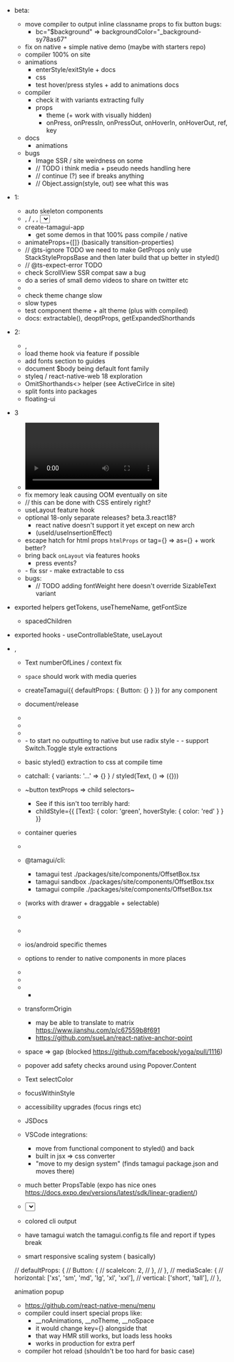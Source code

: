 - beta:
  - move compiler to output inline classname props to fix button bugs:
    - bc="$background" => backgroundColor="_background-sy78as67"
  - fix on native + simple native demo (maybe with starters repo)
  - compiler 100% on site
  - animations
    - enterStyle/exitStyle + docs
    - css
    - test hover/press styles + add to animations docs
  - compiler
    - check it with variants extracting fully
    - props
      - theme (+ work with visually hidden)
      - onPress, onPressIn, onPressOut, onHoverIn, onHoverOut, ref, key
  - docs
    - animations
  - bugs
    - Image SSR / site weirdness on some
    - // TODO i think media + pseudo needs handling here
    - // continue (?) see if breaks anything
    - // Object.assign(style, out) see what this was

- 1: 
  - auto skeleton components
  - <Avatar />, <Checkbox />/ <Switch />, <Label />, <Select />, <Tabs />
  - create-tamagui-app
      - get some demos in that 100% pass compile / native
  - animateProps={[]} (basically transition-properties)
  - // @ts-ignore TODO we need to make GetProps only use StackStylePropsBase and then later build that up better in styled()
  - // @ts-expect-error TODO
  - check ScrollView SSR compat saw a bug
  - do a series of small demo videos to share on twitter etc
  - <BlurView />
  - check theme change slow
  - slow types
  - test component theme + alt theme (plus with compiled)
  - docs: extractable(), deoptProps, getExpandedShorthands

- 2: 
  - <Toast />, <Card />
  - load theme hook via feature if possible
  - add fonts section to guides
  - document $body being default font family
  - styleq / react-native-web 18 exploration
  - OmitShorthands<> helper (see ActiveCirlce in site)
  - split fonts into packages
  - floating-ui

- 3
  - <Video />, <Spinner />
  - fix memory leak causing OOM eventually on site
  - // this can be done with CSS entirely right?
  - useLayout feature hook
  - optional 18-only separate releases? beta.3.react18?
    - react native doesn't support it yet except on new arch
    - (useId/useInsertionEffect)
  - escape hatch for html props `htmlProps` or tag={} => as={} + work better?
  - bring back `onLayout` via features hooks
    - press events?
  - <LinearGradient />
    - fix ssr
    - make extractable to css
  - bugs:
    - // TODO adding fontWeight here doesn't override SizableText variant


- exported helpers getTokens, useThemeName, getFontSize
  - spacedChildren
- exported hooks - useControllableState, useLayout
- <SizableFrame />, <EnsureFlexed />

  - Text numberOfLines / context fix
  - `space` should work with media queries
  - createTamagui({ defaultProps: { Button: {} } }) for any component
  - document/release <ThemeReverse />
  - <Tabs />
  - <Label />
  - <ListItem />
  - <Switch />
    - to start no outputting to native but use radix style
    - <Switch><Switch.Toogle /></Switch>
    - support Switch.Toggle style extractions

  - basic styled() extraction to css at compile time
  - catchall: { variants: '...' => {} } / styled(Text, () => ({}))
  - ~button textProps => child selectors~
    - See if this isn't too terribly hard:
    - childStyle={{
        [Text]: {
          color: 'green',
          hoverStyle: {
            color: 'red'
          }
        }
      }}

  - container queries
  - <Scale />
  - @tamagui/cli: 
    - tamagui test ./packages/site/components/OffsetBox.tsx
    - tamagui sandbox ./packages/site/components/OffsetBox.tsx
    - tamagui compile ./packages/site/components/OffsetBox.tsx

  
  - <List /> (works with drawer + draggable + selectable)
  - <Menu />
  - <MenuDrawer />

  - ios/android specific themes
  - options to render to native components in more places

  - <Group />
  - <Combobox />
  - <UL /> <LI /> <OL />

- transformOrigin
  - may be able to translate to matrix https://www.jianshu.com/p/c67559b8f691
  - https://github.com/sueLan/react-native-anchor-point
- space => gap (blocked https://github.com/facebook/yoga/pull/1116)
- popover add safety checks around using Popover.Content
- Text selectColor
- focusWithinStyle
- accessibility upgrades (focus rings etc)
- JSDocs
- VSCode integrations:
  - move from functional component to styled() and back
  - built in jsx => css converter
  - "move to my design system" (finds tamagui package.json and moves there)
- much better PropsTable (expo has nice ones https://docs.expo.dev/versions/latest/sdk/linear-gradient/)
- <Select />
- colored cli output
- have tamagui watch the tamagui.config.ts file and report if types break
- smart responsive scaling system (<Scale /> basically)

// defaultProps: {
  //   Button: {
  //     scaleIcon: 2,
  //   },
  // },
  // mediaScale: {
  //   horizontal: ['xs', 'sm', 'md', 'lg', 'xl', 'xxl'],
  //   vertical: ['short', 'tall'],
  // },

animation popup 

- https://github.com/react-native-menu/menu
- compiler could insert special props like:
  - __noAnimations, __noTheme, __noSpace
  - it would change key={} alongside that
  - that way HMR still works, but loads less hooks
  - works in production for extra perf
- compiler hot reload (shouldn't be too hard for basic case)
